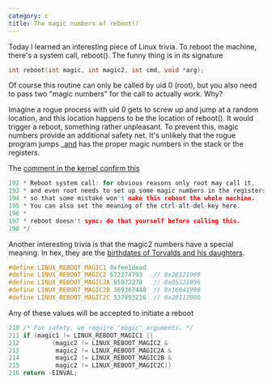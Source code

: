 ```yaml
---
category: c
title: The magic numbers of reboot()
---
```


Today I learned an interesting piece of Linux trivia. To reboot the
machine, there\'s a system call, reboot(). The funny thing is in its
signature

```c
int reboot(int magic, int magic2, int cmd, void *arg);
```

Of course this routine can only be called by uid 0 (root), but you also
need to pass two \"magic numbers\" for the call to actually work. Why?

Imagine a rogue process with uid 0 gets to screw up and jump at a random
location, and this location happens to be the location of reboot(). It
would trigger a reboot, something rather unpleasant. To prevent this,
magic numbers provide an additional safety net. It\'s unlikely that the
rogue program jumps \_[and]() has the proper magic numbers in the stack
or the registers.

The [comment in the kernel confirm
this](http://lxr.free-electrons.com/source/kernel/reboot.c?v=3.13)

```c
192 * Reboot system call: for obvious reasons only root may call it,
193 * and even root needs to set up some magic numbers in the registers
194 * so that some mistake won't make this reboot the whole machine.
195 * You can also set the meaning of the ctrl-alt-del-key here.
196 *
197 * reboot doesn't sync: do that yourself before calling this.
198 */
```

Another interesting trivia is that the magic2 numbers have a special
meaning. In hex, they are the [birthdates of Torvalds and his
daughters](http://www.nndb.com/people/444/000022378/).

```c
#define LINUX_REBOOT_MAGIC1 0xfee1dead
#define LINUX_REBOOT_MAGIC2 672274793   // 0x28121969
#define LINUX_REBOOT_MAGIC2A 85072278   // 0x05121996
#define LINUX_REBOOT_MAGIC2B 369367448  // 0x16041998
#define LINUX_REBOOT_MAGIC2C 537993216  // 0x20112000
```

Any of these values will be accepted to initiate a reboot

```c
210 /* For safety, we require "magic" arguments. */
211 if (magic1 != LINUX_REBOOT_MAGIC1 ||
212         (magic2 != LINUX_REBOOT_MAGIC2 &
213          magic2 != LINUX_REBOOT_MAGIC2A &
214          magic2 != LINUX_REBOOT_MAGIC2B &
215          magic2 != LINUX_REBOOT_MAGIC2C))
216 return -EINVAL;
```
